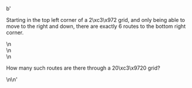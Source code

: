 b'<p>Starting in the top left corner of a 2\xc3\x972 grid, and only being able to move to the right and down, there are exactly 6 routes to the bottom right corner.</p>\n<div class="center">\n<img src="project/images/p015.png" class="dark_img" alt="" /></div>\n<p>How many such routes are there through a 20\xc3\x9720 grid?</p>\n\n'